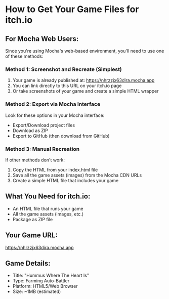 # How to Get Your Game Files for itch.io

## For Mocha Web Users:

Since you're using Mocha's web-based environment, you'll need to use one of these methods:

### Method 1: Screenshot and Recreate (Simplest)
1. Your game is already published at: https://nhrzzjx63dira.mocha.app
2. You can link directly to this URL on your itch.io page
3. Or take screenshots of your game and create a simple HTML wrapper

### Method 2: Export via Mocha Interface
Look for these options in your Mocha interface:
- Export/Download project files
- Download as ZIP
- Export to GitHub (then download from GitHub)

### Method 3: Manual Recreation
If other methods don't work:
1. Copy the HTML from your index.html file
2. Save all the game assets (images) from the Mocha CDN URLs
3. Create a simple HTML file that includes your game

## What You Need for itch.io:
- An HTML file that runs your game
- All the game assets (images, etc.)
- Package as ZIP file

## Your Game URL:
https://nhrzzjx63dira.mocha.app

## Game Details:
- Title: "Hummus Where The Heart Is"
- Type: Farming Auto-Battler
- Platform: HTML5/Web Browser
- Size: ~1MB (estimated)
